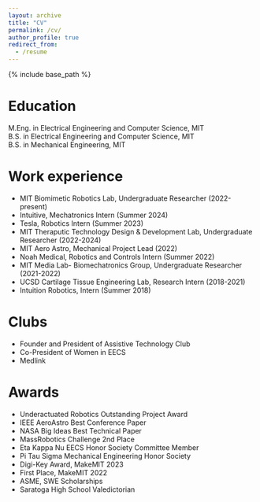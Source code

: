 ```yaml
---
layout: archive
title: "CV"
permalink: /cv/
author_profile: true
redirect_from:
  - /resume
---
```


{% include base_path %}

Education
======
M.Eng. in Electrical Engineering and Computer Science, MIT\
B.S. in Electrical Engineering and Computer Science, MIT\
B.S. in Mechanical Engineering, MIT

Work experience
======
* MIT Biomimetic Robotics Lab, Undergraduate Researcher (2022-present)
* Intuitive, Mechatronics Intern (Summer 2024)
* Tesla, Robotics Intern (Summer 2023)
* MIT Theraputic Technology Design & Development Lab, Undergraduate Researcher (2022-2024)
* MIT Aero Astro, Mechanical Project Lead (2022)
* Noah Medical, Robotics and Controls Intern (Summer 2022)
* MIT Media Lab- Biomechatronics Group, Undergraduate Researcher (2021-2022)
* UCSD Cartilage Tissue Engineering Lab, Research Intern (2018-2021)
* Intuition Robotics, Intern (Summer 2018)

Clubs
======
* Founder and President of Assistive Technology Club
* Co-President of Women in EECS
* Medlink

Awards
======
* Underactuated Robotics Outstanding Project Award
* IEEE AeroAstro Best Conference Paper 
* NASA Big Ideas Best Technical Paper
* MassRobotics Challenge 2nd Place
* Eta Kappa Nu EECS Honor Society Committee Member
* Pi Tau Sigma Mechanical Engineering Honor Society
* Digi-Key Award, MakeMIT 2023
* First Place, MakeMIT 2022
* ASME, SWE Scholarships
* Saratoga High School Valedictorian 
  
